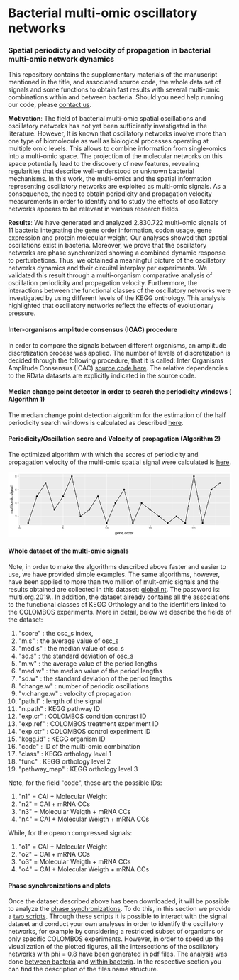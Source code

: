 # Bacterial multi-omic oscillatory networks
### Spatial periodicty and velocity of propagation in bacterial multi-omic network dynamics
This repository contains the supplementary materials of the manuscript mentioned in the title, and associated source code, the whole data set of signals and some functions to obtain fast results with several multi-omic combinations within and between bacteria. Should you need help running our code, please [contact us](fbardozzo@unisa.it).

**Motivation**: The field of bacterial multi-omic spatial oscillations and oscillatory networks has not yet been sufficiently investigated in the literature. However, It is known that oscillatory networks involve more than one type of biomolecule as well as biological processes operating at multiple omic levels. This allows to combine information from single-omics into a multi-omic space. The projection of the molecular networks on this space potentially lead to the discovery of new features, revealing regularities that describe well-understood or unknown bacterial mechanisms. In this work, the multi-omics and the spatial information representing oscillatory networks are exploited as multi-omic signals. As a consequence, the need to obtain periodicity and propagation velocity measurements in order to identify and to study the effects of oscillatory networks appears to be relevant in various research fields.

**Results**: We have generated and analyzed 2.830.722 multi-omic signals of 11 bacteria integrating the gene order information, codon usage, gene expression and protein molecular weight. Our analyses showed that spatial oscillations exist in bacteria. Moreover, we prove that the oscillatory networks are phase synchronized showing a combined dynamic response to perturbations. Thus, we obtained a meaningful picture of the oscillatory networks dynamics and their circuital interplay per experiments. We validated this result through a multi-organism comparative analysis of oscillation periodicity and propagation velocity. Furthermore, the interactions between the functional classes of the oscillatory networks were investigated by using different levels of the KEGG onthology. This analysis highlighted that oscillatory networks reflect the effects of evolutionary pressure. 




#### Inter-organisms amplitude consensus (IOAC) procedure 
In order to compare the signals between different organisms, an amplitude discretization process was applied. The number of levels of discretization is decided through the following procedure, that it is called: Inter Organisms Amplitude Consensus (IOAC) [source code here](ioac_procedure/Data_norm.R). The relative dependencies to the RData datasets are explicitly indicated in the source code.

#### Median change point detector in order to search the periodicity windows ( Algorithm 1) 
The median change point detection algorithm for the estimation of the half periodicity search windows is calculated as described [here](SupplementaryAlgo1.R). 

#### Periodicity/Oscillation score and Velocity of propagation (Algorithm 2)
The optimized algorithm with which the scores of periodicity and propagation velocity of the multi-omic spatial signal were calculated is [here](SupplementaryAlgo2.R).


![image](figures/plot1_supp.png)

#### Whole dataset of the multi-omic signals

Note, in order to make the algorithms described above faster and easier to use, we have provided simple examples. The same algorithms, however, have been applied to more than two million of mult-omic signals and the results obtained are collected in this dataset: [global.nt](https://thinfi.com/asxw). The password is: multi.org.2019.. In addition, the dataset already contains all the associations to the functional classes of KEGG Orthology and to the identifiers linked to the COLOMBOS experiments. More in detail, below we describe the fields of the dataset: 
1) "score" : the osc_s index, 
2) "m.s"   : the average value of osc_s
3) "med.s" : the median value of osc_s
4) "sd.s"  : the standard deviation of osc_s
5) "m.w"   : the average value of the period lengths
6) "med.w" : the median value of the period lengths
7) "sd.w"  : the standard deviation of the period lengths
8) "change.w"     : number of periodic oscillations
9) "v.change.w"   : velocity of propagation
10) "path.l"      : length of the signal
11) "n.path"      : KEGG pathway ID
12) "exp.cr"      : COLOMBOS condition contrast ID
13) "exp.ref"     : COLOMBOS treatment experiment ID
14) "exp.ctr"     : COLOMBOS control experiment ID
15) "kegg.id"     : KEGG organism ID
16) "code"        : ID of the multi-omic combination
17) "class"       : KEGG orthology level 1
18) "func"        : KEGG orthology level 2
19) "pathway_map" : KEGG orthology level 3

Note, for the field "code", these are the possible IDs:
1)  "n1" = CAI + Molecular Weight
2)  "n2" = CAI + mRNA CCs 
3)  "n3" = Molecular Weigth  + mRNA CCs 
4)  "n4" = CAI + Molecular Weigth  + mRNA CCs

While, for the operon compressed signals:
1)  "o1" = CAI + Molecular Weight
2)  "o2" = CAI + mRNA CCs 
3)  "o3" = Molecular Weigth  + mRNA CCs
4)  "o4" = CAI + Molecular Weigth  + mRNA CCs

#### Phase synchronizations and plots
Once the dataset described above has been downloaded, it will be possible to analyze the [phase synchronizations](phase_synchronization/). To do this, in this section we provide a [two scripts](phase_synchronization/). Through these scripts it is possible to interact with the signal dataset and conduct your own analyses in order to identify the oscillatory networks, for example by considering a restricted subset of organisms or only specific COLOMBOS experiments.
However, in order to speed up the visualization of the plotted figures, all the intersections of the oscillatory networks with phi = 0.8 have been generated in pdf files. The analysis was done [between bacteria](phase_synchronization/between_org_upsets/) and [within bacteria](phase_synchronization/whitin_org_upsets/). In the respective section you can find the description of the files name structure.
